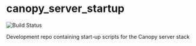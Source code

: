 # canopy_server_startup
![Build Status](https://travis-ci.org/canopy-ros/canopy_server_startup.svg?branch=master)

Development repo containing start-up scripts for the Canopy server stack
